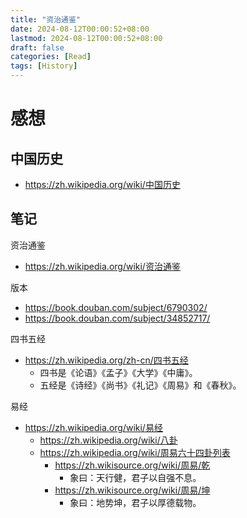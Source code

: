 ```yaml
---
title: "资治通鉴"
date: 2024-08-12T00:00:52+08:00
lastmod: 2024-08-12T00:00:52+08:00
draft: false
categories: [Read]
tags: [History]
---
```


# 感想


## 中国历史
- https://zh.wikipedia.org/wiki/中国历史


## 笔记
资治通鉴
- https://zh.wikipedia.org/wiki/资治通鉴

版本
- https://book.douban.com/subject/6790302/
- https://book.douban.com/subject/34852717/

四书五经
- https://zh.wikipedia.org/zh-cn/四书五经
  - 四书是《论语》《孟子》《大学》《中庸》。
  - 五经是《诗经》《尚书》《礼记》《周易》和《春秋》。

易经
- https://zh.wikipedia.org/wiki/易经
  - https://zh.wikipedia.org/wiki/八卦
  - https://zh.wikipedia.org/wiki/周易六十四卦列表
    - https://zh.wikisource.org/wiki/周易/乾
      - 象曰：天行健，君子以自强不息。
    - https://zh.wikisource.org/wiki/周易/坤
      - 象曰：地势坤，君子以厚德载物。


